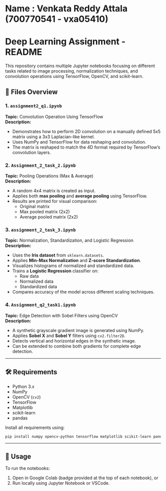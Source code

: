 # Name : Venkata Reddy Attala (700770541 - vxa05410)
# Deep Learning Assignment - README

This repository contains multiple Jupyter notebooks focusing on different tasks related to image processing, normalization techniques, and convolution operations using TensorFlow, OpenCV, and scikit-learn.

## 📁 Files Overview

### 1. `assignment2_q1.ipynb`
**Topic:** Convolution Operation Using TensorFlow  
**Description:**  
- Demonstrates how to perform 2D convolution on a manually defined 5x5 matrix using a 3x3 Laplacian-like kernel.
- Uses NumPy and TensorFlow for data reshaping and convolution.
- The matrix is reshaped to match the 4D format required by TensorFlow’s convolution layers.

### 2. `Assignment_2_task_2.ipynb`
**Topic:** Pooling Operations (Max & Average)  
**Description:**  
- A random 4x4 matrix is created as input.
- Applies both **max pooling** and **average pooling** using TensorFlow.
- Results are printed for visual comparison:
  - Original matrix
  - Max pooled matrix (2x2)
  - Average pooled matrix (2x2)

### 3. `assignment_2_task_3.ipynb`
**Topic:** Normalization, Standardization, and Logistic Regression  
**Description:**  
- Uses the **Iris dataset** from `sklearn.datasets`.
- Applies **Min-Max Normalization** and **Z-score Standardization**.
- Visualizes histograms of normalized and standardized data.
- Trains a **Logistic Regression** classifier on:
  - Raw data
  - Normalized data
  - Standardized data
- Compares accuracy of the model across different scaling techniques.

### 4. `Assignment_q2_task1.ipynb`
**Topic:** Edge Detection with Sobel Filters using OpenCV  
**Description:**  
- A synthetic grayscale gradient image is generated using NumPy.
- Applies **Sobel X** and **Sobel Y** filters using `cv2.filter2D`.
- Detects vertical and horizontal edges in the synthetic image.
- Can be extended to combine both gradients for complete edge detection.

---

## 🛠 Requirements

- Python 3.x
- NumPy
- OpenCV (`cv2`)
- TensorFlow
- Matplotlib
- scikit-learn
- pandas

Install all requirements using:
```bash
pip install numpy opencv-python tensorflow matplotlib scikit-learn pandas
```

---

## 📌 Usage

To run the notebooks:
1. Open in Google Colab (badge provided at the top of each notebook), or
2. Run locally using Jupyter Notebook or VSCode.
